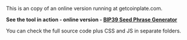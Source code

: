 This is an copy of an online version running at getcoinplate.com.

**See the tool in action - online version -  [BIP39 Seed Phrase Generator](https://getcoinplate.com/bip39-seed-phrase-mnemonics-generator-offline-online-tool/)**

You can check the full source code plus CSS and JS in separate folders.
